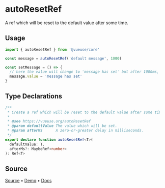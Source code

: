 
# autoResetRef

A ref which will be reset to the default value after some time.

## Usage

```ts
import { autoResetRef } from '@vueuse/core'

const message = autoResetRef('default message', 1000)

const setMessage = () => {
  // here the value will change to 'message has set' but after 1000ms, it will change to 'default message'
  message.value = 'message has set'
}
```


<!--FOOTER_STARTS-->
## Type Declarations

```typescript
/**
 * Create a ref which will be reset to the default value after some time.
 *
 * @see https://vueuse.org/autoResetRef
 * @param defaultValue The value which will be set.
 * @param afterMs      A zero-or-greater delay in milliseconds.
 */
export declare function autoResetRef<T>(
  defaultValue: T,
  afterMs?: MaybeRef<number>
): Ref<T>
```

## Source

[Source](https://github.com/vueuse/vueuse/blob/main/packages/core/autoResetRef/index.ts) • [Demo](https://github.com/vueuse/vueuse/blob/main/packages/core/autoResetRef/demo.vue) • [Docs](https://github.com/vueuse/vueuse/blob/main/packages/core/autoResetRef/index.md)


<!--FOOTER_ENDS-->
